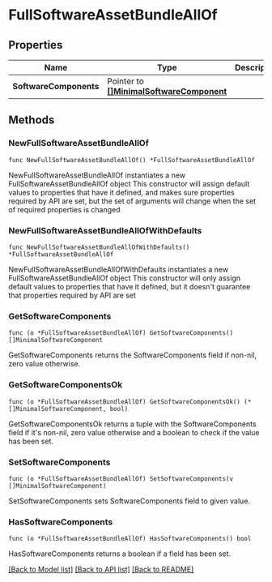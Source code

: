 # FullSoftwareAssetBundleAllOf

## Properties

Name | Type | Description | Notes
------------ | ------------- | ------------- | -------------
**SoftwareComponents** | Pointer to [**[]MinimalSoftwareComponent**](MinimalSoftwareComponent.md) |  | [optional] 

## Methods

### NewFullSoftwareAssetBundleAllOf

`func NewFullSoftwareAssetBundleAllOf() *FullSoftwareAssetBundleAllOf`

NewFullSoftwareAssetBundleAllOf instantiates a new FullSoftwareAssetBundleAllOf object
This constructor will assign default values to properties that have it defined,
and makes sure properties required by API are set, but the set of arguments
will change when the set of required properties is changed

### NewFullSoftwareAssetBundleAllOfWithDefaults

`func NewFullSoftwareAssetBundleAllOfWithDefaults() *FullSoftwareAssetBundleAllOf`

NewFullSoftwareAssetBundleAllOfWithDefaults instantiates a new FullSoftwareAssetBundleAllOf object
This constructor will only assign default values to properties that have it defined,
but it doesn't guarantee that properties required by API are set

### GetSoftwareComponents

`func (o *FullSoftwareAssetBundleAllOf) GetSoftwareComponents() []MinimalSoftwareComponent`

GetSoftwareComponents returns the SoftwareComponents field if non-nil, zero value otherwise.

### GetSoftwareComponentsOk

`func (o *FullSoftwareAssetBundleAllOf) GetSoftwareComponentsOk() (*[]MinimalSoftwareComponent, bool)`

GetSoftwareComponentsOk returns a tuple with the SoftwareComponents field if it's non-nil, zero value otherwise
and a boolean to check if the value has been set.

### SetSoftwareComponents

`func (o *FullSoftwareAssetBundleAllOf) SetSoftwareComponents(v []MinimalSoftwareComponent)`

SetSoftwareComponents sets SoftwareComponents field to given value.

### HasSoftwareComponents

`func (o *FullSoftwareAssetBundleAllOf) HasSoftwareComponents() bool`

HasSoftwareComponents returns a boolean if a field has been set.


[[Back to Model list]](../README.md#documentation-for-models) [[Back to API list]](../README.md#documentation-for-api-endpoints) [[Back to README]](../README.md)


